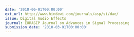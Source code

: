 ```yaml
---
date: '2010-06-01T00:00:00'
ext_url: http://www.hindawi.com/journals/asp/si/dae/
issue: Digital Audio Effects
journal: EURASIP Journal on Advances in Signal Processing
submission_date: '2010-03-01T00:00:00'
---
```

